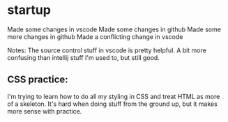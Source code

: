 # startup
Made some changes in vscode
Made some changes in github
Made some more changes in github
Made a conflicting change in vscode

Notes:
The source control stuff in vscode is pretty helpful. A bit more confusing than intellij stuff I'm used to, but still good.

## CSS practice:
I'm trying to learn how to do all my styling in CSS and treat HTML as more of a skeleton. It's hard when doing stuff from the ground up, but it makes more sense with practice.
